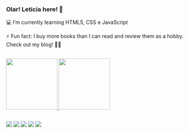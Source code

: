 ### Olar! Leticia here!  👋

💻 I’m currently learning HTML5, CSS e JavaScript 

⚡ Fun fact: I buy more books than I can read and review them as a hobby.  Check out my blog! 🤩😋

##
 <div>
  <a href="https://github.com/LeMarrques">
  <img height="140em" src="https://github-readme-stats.vercel.app/api?username=LeMarrques&show_icons=true&theme=buefy&include_all_commits=true&count_private=true"/>
  <img height="140em" src="https://github-readme-stats.vercel.app/api/top-langs/?username=LeMarrques&layout=compact&langs_count=7&theme=buefy"/>
</div>

  ##
  
  <div>
  <a href="https://instagram.com/le_marrques" target="_blank"><img src="https://img.shields.io/badge/-Instagram-%23E4405F?style=for-the-badge&logo=instagram&logoColor=white" target="_blank"></a>
 	<a href="https://www.umleitornooceano.com/" target="_blank"><img src="https://img.shields.io/badge/Blogger-FF5722?style=for-the-badge&logo=blogger&logoColor=white" target="_blank"></a>
 <a href="mailto:leticiamaarques_@hotmail.com" target="_blank"><img src="https://img.shields.io/badge/Microsoft_Outlook-0078D4?style=for-the-badge&logo=microsoft-outlook&logoColor=white" target="_blank"></a> 
  <a href = "mailto:leletmarques@gmail.com"><img src="https://img.shields.io/badge/-Gmail-%23333?style=for-the-badge&logo=gmail&logoColor=white" target="_blank"></a>
  <a href="www.linkedin.com/in/lemarrques" target="_blank"><img src="https://img.shields.io/badge/-LinkedIn-%230077B5?style=for-the-badge&logo=linkedin&logoColor=white" target="_blank"></a> 
  </div>
  
  ##




